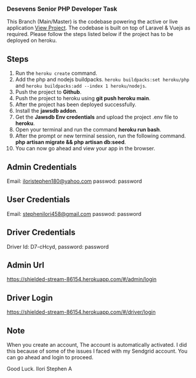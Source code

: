 ### Desevens Senior PHP Developer Task

This Branch (Main/Master) is the codebase powering the active or live application [View Project](https://shielded-stream-86154.herokuapp.com/). The codebase is built on top of Laravel & Vuejs as required. Please follow the steps listed below if the project has to be deployed on heroku.

## Steps

1. Run the `heroku create` command.
2. Add the php and nodejs buildpacks. `heroku buildpacks:set heroku/php
` and `heroku buildpacks:add --index 1 heroku/nodejs`.
3. Push the project to **Github**.
4. Push the project to heroku using **git push heroku main**.
5. After the project has been deployed successfully.
6. Install the **jawsdb addon**.
7. Get the **Jawsdb Env credentials** and upload the project .env file to **heroku**.
8. Open your terminal and run the command **heroku run bash**.
9. After the prompt or new terminal session, run the following command. **php artisan migrate && php artisan db:seed**.
10. You can now go ahead and view your app in the browser.

## Admin Credentials
Email: iloristephen180@yahoo.com
passwod: password

## User Credentials
Email: stephenilori458@gmail.com
passwod: password

## Driver Credentials
Driver Id: D7-cHcyd,
password: password

## Admin Url
https://shielded-stream-86154.herokuapp.com/#/admin/login

## Driver Login
https://shielded-stream-86154.herokuapp.com/#/driver/login

## Note
When you create an account, The account is automatically activated. I did this because of some of the issues I faced with my Sendgrid account. You can go ahead and login to proceed.

Good Luck. Ilori Stephen A
